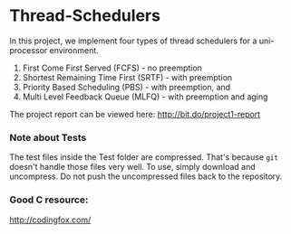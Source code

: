 # Thread-Schedulers
In this project, we implement four types of thread schedulers for a uni-processor environment.

1. First Come First Served (FCFS) - no preemption
2. Shortest Remaining Time First (SRTF) - with preemption
3. Priority Based Scheduling (PBS) - with preemption, and
4. Multi Level Feedback Queue (MLFQ) - with preemption and aging

The project report can be viewed here: http://bit.do/project1-report

### Note about Tests
The test files inside the Test folder are compressed. That's because `git` doesn't handle those files
very well. To use, simply download and uncompress. Do not push the uncompressed files back to the repository.  

### Good C resource:
http://codingfox.com/
